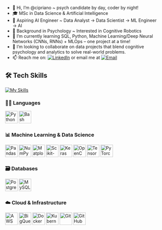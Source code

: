 - 👋 Hi, I’m @cipriano ~ psych candidate by day, coder by night!
- 🎓 MSc in Data Science & Artificial Intelligence
- 🚀 Aspiring AI Engineer ~ Data Analyst → Data Scientist → ML Engineer → AI
- 🧠 Background in Psychology ~ Interested in Cognitive Robotics
- 🌱 I’m currently learning SQL, Python, Machine Learning/Deep Neural Networks (CNNs, RNNs) + MLOps – one project at a time!
- 🤝 I’m looking to collaborate on data projects that blend cognitive psychology and analytics to solve real-world problems.
- 📫 Reach me on: [![LinkedIn](https://img.shields.io/badge/LinkedIn-blue?style=flat&logo=linkedin)](https://www.linkedin.com/in/cipriano-sebastiao) or email me at [![Email](https://img.shields.io/badge/Email-grey?style=flat&logo=gmail)](mailto:ciprianogertrudes@gmail.com) 

## 🛠️ Tech Skills
[![My Skills](https://skillicons.dev/icons?i=python,postgresql,tensorflow,pytorch,git,docker,kubernetes)](https://skillicons.dev)

### 👨‍💻 Languages
<p align="left">
  <img src="https://cdn.jsdelivr.net/gh/devicons/devicon/icons/python/python-original.svg" width="40" alt="Python"/>
  <img src="https://cdn.jsdelivr.net/gh/devicons/devicon/icons/bash/bash-original.svg" width="40" alt="Bash"/>
</p>

### 📊 Machine Learning & Data Science
<p align="left">
  <img src="https://cdn.jsdelivr.net/gh/devicons/devicon/icons/pandas/pandas-original.svg" width="40" alt="Pandas"/>
  <img src="https://cdn.jsdelivr.net/gh/devicons/devicon/icons/numpy/numpy-original.svg" width="40" alt="NumPy"/>
  <img src="https://cdn.jsdelivr.net/gh/devicons/devicon/icons/matplotlib/matplotlib-original.svg" width="40" alt="Matplotlib"/>
  <img src="https://cdn.jsdelivr.net/gh/devicons/devicon/icons/scikitlearn/scikitlearn-original.svg" width="40" alt="Scikit-learn"/>
  <img src="https://cdn.jsdelivr.net/gh/devicons/devicon/icons/keras/keras-original.svg" width="40" alt="Keras"/>
  <img src="https://cdn.jsdelivr.net/gh/devicons/devicon/icons/opencv/opencv-original.svg" width="40" alt="OpenCV"/>
  <img src="https://cdn.jsdelivr.net/gh/devicons/devicon/icons/tensorflow/tensorflow-original.svg" width="40" alt="TensorFlow"/>
  <img src="https://cdn.jsdelivr.net/gh/devicons/devicon/icons/pytorch/pytorch-original.svg" width="40" alt="PyTorch"/>
</p>

### 🗃️ Databases
<p align="left">
  <img src="https://cdn.jsdelivr.net/gh/devicons/devicon/icons/postgresql/postgresql-original.svg" width="40" alt="PostgreSQL"/>
  <img src="https://cdn.jsdelivr.net/gh/devicons/devicon/icons/mysql/mysql-original.svg" width="40" alt="MySQL"/>
</p>

### ☁️ Cloud & Infrastructure
<p align="left">
  <img src="https://cdn.jsdelivr.net/gh/devicons/devicon/icons/amazonwebservices/amazonwebservices-original-wordmark.svg" width="40" alt="AWS"/>
  <img src="https://cdn.jsdelivr.net/gh/devicons/devicon/icons/googlecloud/googlecloud-original.svg" width="40" alt="BigQuery"/>
  <img src="https://cdn.jsdelivr.net/gh/devicons/devicon/icons/docker/docker-original.svg" width="40" alt="Docker"/>
  <img src="https://cdn.jsdelivr.net/gh/devicons/devicon/icons/kubernetes/kubernetes-plain.svg" width="40" alt="Kubernetes"/>
  <img src="https://cdn.jsdelivr.net/gh/devicons/devicon/icons/git/git-original.svg" width="40" alt="Git"/>
  <img src="https://cdn.jsdelivr.net/gh/devicons/devicon/icons/github/github-original.svg" width="40" alt="GitHub"/>
</p>

<!---
cipriano-sebastiao/cipriano-sebastiao is a ✨ special ✨ repository because its `README.md` (this file) appears on your GitHub profile.
You can click the Preview link to take a look at your changes.
--->
